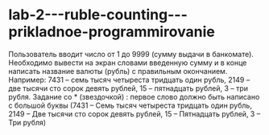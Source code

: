 # lab-2---ruble-counting---prikladnoe-programmirovanie
Пользователь вводит число от 1 до 9999 (сумму выдачи в банкомате). Необходимо вывести на экран словами введенную сумму и в конце написать название валюты (рубль) с правильным окончанием.  Например: 7431 – семь тысяч четыреста тридцать один рубль, 2149 – две тысячи сто сорок девять рублей, 15 – пятнадцать рублей, 3 – три рубля.  Задание со * (звездочкой) : первое слово должно быть написано с большой буквы (7431 – Семь тысяч четыреста тридцать один рубль, 2149 – Две тысячи сто сорок девять рублей, 15 – Пятнадцать рублей, 3 – Три рубля)   
